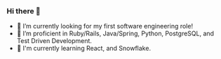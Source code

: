### Hi there 👋


- 🔭 I’m currently looking for my first software engineering role!
- 👷 I’m proficient in Ruby/Rails, Java/Spring, Python, PostgreSQL, and Test Driven Development.
- 🌱 I'm currently learning React, and Snowflake.


